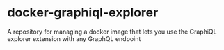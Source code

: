 # docker-graphiql-explorer
A repository for managing a docker image that lets you use the GraphiQL explorer extension with any GraphQL endpoint
